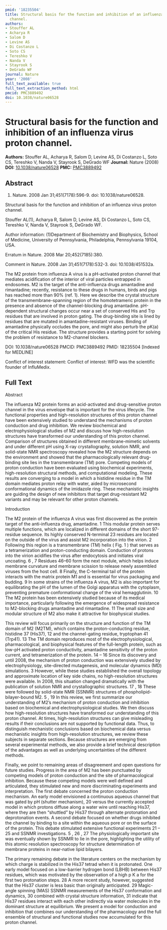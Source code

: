 ```yaml
---
pmid: '18235504'
title: Structural basis for the function and inhibition of an influenza virus proton
  channel.
authors:
- Stouffer AL
- Acharya R
- Salom D
- Levine AS
- Di Costanzo L
- Soto CS
- Tereshko V
- Nanda V
- Stayrook S
- DeGrado WF
journal: Nature
year: '2008'
full_text_available: true
full_text_extraction_method: html
pmcid: PMC3889492
doi: 10.1038/nature06528
---
```


# Structural basis for the function and inhibition of an influenza virus proton channel.
**Authors:** Stouffer AL, Acharya R, Salom D, Levine AS, Di Costanzo L, Soto CS, Tereshko V, Nanda V, Stayrook S, DeGrado WF
**Journal:** Nature (2008)
**DOI:** [10.1038/nature06528](https://doi.org/10.1038/nature06528)
**PMC:** [PMC3889492](https://www.ncbi.nlm.nih.gov/pmc/articles/PMC3889492/)

## Abstract

1. Nature. 2008 Jan 31;451(7178):596-9. doi: 10.1038/nature06528.

Structural basis for the function and inhibition of an influenza virus proton 
channel.

Stouffer AL(1), Acharya R, Salom D, Levine AS, Di Costanzo L, Soto CS, Tereshko 
V, Nanda V, Stayrook S, DeGrado WF.

Author information:
(1)Department of Biochemistry and Biophysics, School of Medicine, University of 
Pennsylvania, Philadelphia, Pennsylvania 19104, USA.

Erratum in
    Nature. 2008 Mar 20;452(7185):380.

Comment in
    Nature. 2008 Jan 31;451(7178):532-3. doi: 10.1038/451532a.

The M2 protein from influenza A virus is a pH-activated proton channel that 
mediates acidification of the interior of viral particles entrapped in 
endosomes. M2 is the target of the anti-influenza drugs amantadine and 
rimantadine; recently, resistance to these drugs in humans, birds and pigs has 
reached more than 90% (ref. 1). Here we describe the crystal structure of the 
transmembrane-spanning region of the homotetrameric protein in the presence and 
absence of the channel-blocking drug amantadine. pH-dependent structural changes 
occur near a set of conserved His and Trp residues that are involved in proton 
gating. The drug-binding site is lined by residues that are mutated in 
amantadine-resistant viruses. Binding of amantadine physically occludes the 
pore, and might also perturb the pK(a) of the critical His residue. The 
structure provides a starting point for solving the problem of resistance to 
M2-channel blockers.

DOI: 10.1038/nature06528
PMCID: PMC3889492
PMID: 18235504 [Indexed for MEDLINE]

Conflict of interest statement: Conflict of interest: WFD was the scientific 
founder of InfluMedix.

## Full Text

Abstract

The influenza M2 protein forms an acid-activated and drug-sensitive proton channel in the virus envelope that is important for the virus lifecycle. The functional properties and high-resolution structures of this proton channel have been extensively studied to understand the mechanisms of proton conduction and drug inhibition. We review biochemical and electrophysiological studies of M2 and discuss how high-resolution structures have transformed our understanding of this proton channel. Comparison of structures obtained in different membrane-mimetic solvents and under different pH using X-ray crystallography, solution NMR, and solid-state NMR spectroscopy revealed how the M2 structure depends on the environment and showed that the pharmacologically relevant drug-binding site lies in the transmembrane (TM) pore. Competing models of proton conduction have been evaluated using biochemical experiments, high-resolution structural methods, and computational modeling. These results are converging to a model in which a histidine residue in the TM domain mediates proton relay with water, aided by microsecond conformational dynamics of the imidazole ring. These mechanistic insights are guiding the design of new inhibitors that target drug-resistant M2 variants and may be relevant for other proton channels.

Introduction

The M2 protein of the influenza A virus was first discovered as the protein target of the anti-influenza drug, amantadine. 1 This modular protein serves multiple functions, which are localized in different domains of the short 97-residue sequence. Its highly conserved N-terminal 23 residues are located on the outside of the virus and assist M2 incorporation into the virion. 2 Following this region is a transmembrane (TM) helix ( Fig. 1 ) that serves as a tetramerization and proton-conducting domain. Conduction of protons into the virion acidifies the virus after endocytosis and initiates viral uncoating. 6 , 7 Residues 46–60 form the next module, which helps induce membrane curvature and membrane scission to release newly assembled viruses from the host cell. 8 Finally, the C-terminal tail of the protein interacts with the matrix protein M1 and is essential for virus packaging and budding. 9 In some strains of the influenza A virus, M2 is also important for equilibrating the pH of the lumen of the Golgi apparatus with the cytoplasm, preventing premature conformational change of the viral hemagglutinin. 10 The M2 protein has been extensively studied because of its medical importance, particularly following the emergence of widespread resistance to M2-blocking drugs amantadine and rimantadine. 11 The small size and modular structure of M2 also make it attractive for biophysical studies.

This review will focus primarily on the structure and function of the TM domain of M2 (M2TM), which contains the proton-conducting residue, histidine 37 (His37), 12 and the channel-gating residue, tryptophan 41 (Trp41). 13 The TM domain reproduces most of the electrophysiological, pharmacological, and biophysical features of the full-length protein, such as low-pH activated proton conductivity, amantadine sensitivity of the proton current, and tetramerization of the protein. 14 – 16 Since its discovery and until 2008, the mechanism of proton conduction was extensively studied by electrophysiology, site-directed mutagenesis, and molecular dynamics (MD) simulations. 3 However, while these studies established the overall topology and approximate location of key side chains, no high-resolution structures were available. In 2008, this situation changed dramatically with the publication of solution NMR and crystallographic structures. 17 , 18 These were followed by solid-state NMR (SSNMR) structures of phospholipid-bilayer-bound M2. 5 , 19 In this review, we first summarize our understanding of M2’s mechanism of proton conduction and inhibition based on biochemical and electrophysiological studies. We then discuss how high-resolution structures have transformed our understanding of this proton channel. At times, high-resolution structures can give misleading results if their conclusions are not supported by functional data. Thus, to distinguish mechanistic conclusions based on biochemical data versus mechanistic insights from high-resolution structures, we review these subjects in separate sections. Because structures are emerging from several experimental methods, we also provide a brief technical description of the advantages as well as underlying uncertainties of the different methods.

Finally, we point to remaining areas of disagreement and open questions for future studies. Progress in the area of M2 has been punctuated by competing models of proton conduction and the site of pharmacological inhibition. Because these competing models were well defined and articulated, they stimulated new and more discriminating experiments and interpretation. The first debate concerned the proton conduction mechanism. An early model envisioned a continuous aqueous channel that was gated by pH (shutter mechanism), 20 versus the currently accepted model in which protons diffuse along a water wire until reaching His37, where they are then “shuttled” by His37 through alternate protonation and deprotonation events. A second debate focused on whether drugs inhibited the channel by binding to a site within the aqueous pore or on the surface of the protein. This debate stimulated extensive functional experiments 21 – 25 and SSNMR investigations. 5 , 26 , 27 The physiologically important site was eventually shown by SSNMR to lie in the pore, highlighting the utility of this atomic resolution spectroscopy for structure determination of membrane proteins in near-native lipid bilayers.

The primary remaining debate in the literature centers on the mechanism by which charge is stabilized in the His37 tetrad when it is protonated. One early model focused on a low-barrier hydrogen bond (LBHB) between His37 residues, which was motivated by the observation of a high p K a for the first two protonation steps. 28 A more recent study, however, suggested that the His37 cluster is less basic than originally anticipated. 29 Magic-angle spinning (MAS) SSNMR measurements of the His37 conformation and dynamics, 30 combined with crystal structure information, 31 indicate that His37 residues interact with each other indirectly via water molecules in the dominant structure at equilibrium. We present a model for conduction and inhibition that combines our understanding of the pharmacology and the full ensemble of structural and functional studies now accumulated for this proton channel.
